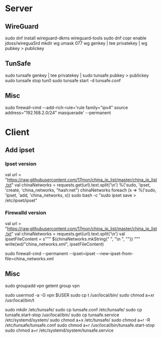 # Server
## WireGuard
sudo dnf install wireguard-dkms wireguard-tools
sudo dnf copr enable jdoss/wireguaSrd
mkdir wg
umask 077
wg genkey | tee privatekey | wg pubkey > publickey

## TunSafe
sudo tunsafe genkey | tee privatekey | sudo tunsafe pubkey > publickey
sudo tunsafe stop tun0
sudo tunsafe start -d tunsafe.conf

## Misc
sudo firewall-cmd --add-rich-rule='rule family="ipv4" source address="192.168.2.0/24" masquerade' --permanent

# Client
## Add ipset
### Ipset version
val url = "https://raw.githubusercontent.com/17mon/china_ip_list/master/china_ip_list.txt"
val chinaNetworks = requests.get(url).text.split('\n')
%('sudo, 'ipset, 'create, 'china_networks, "hash:net")
chinaNetworks foreach (x => %('sudo, 'ipset, 'add, 'china_networks, x))
sudo bash -c "sudo ipset save > /etc/ipset/ipset"

### Firewalld version
val url = "https://raw.githubusercontent.com/17mon/china_ip_list/master/china_ip_list.txt"
val chinaNetworks = requests.get(url).text.split('\n')
val ipsetFileContent =
  s"""<?xml version="1.0" encoding="utf-8"?>
<ipset type="hash:net">
${chinaNetworks.mkString("  <entry>", "</entry>\n  <entry>", "</entry>")}
</ipset>
"""
write(wd/"china_networks.xml", ipsetFileContent)

sudo firewall-cmd --permanent --ipset=ipset --new-ipset-from-file=china_networks.xml

## Misc
sudo groupadd vpn
getent group vpn

sudo usermod -a -G vpn $USER
sudo cp t /usr/local/bin/
sudo chmod a+xr /usr/local/bin/t

sudo mkdir /etc/tunsafe/
sudo cp tunsafe.conf /etc/tunsafe/
sudo cp tunsafe.start-stop /usr/local/bin/
sudo cp tunsafe.service /etc/systemd/system/
sudo chmod a+x /etc/tunsafe/
sudo chmod a+r -R /etc/tunsafe/tunsafe.conf
sudo chmod a+r /usr/local/bin/tunsafe.start-stop
sudo chmod a+r /etc/systemd/system/tunsafe.service
